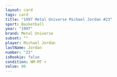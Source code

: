 ```yaml
---
layout: card
tags: card
title: "1997 Metal Universe Michael Jordan #23"
sport: Basketball
year: "1997"
brand: Metal Universe
subset: ""
player: Michael Jordan
lastName: Jordan
number: "23"
isRookie: false
condition: NM-MT +
value: 86
---
```

